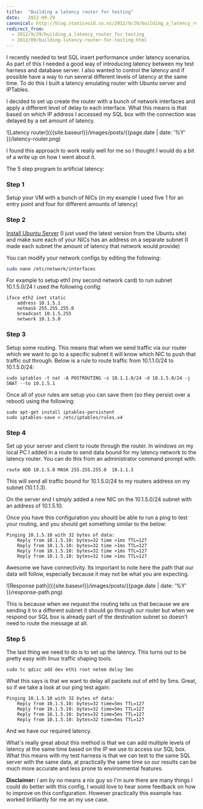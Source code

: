 ```yaml
---
title:  "Building a latency router for testing"
date:   2012-09-29
canonical: http://blog.staticvoid.co.nz/2012/9/29/building_a_latency_router_for_testing
redirect_from:
  - 2012/9/29/building_a_latency_router_for_testing
  - 2012/09/building-latency-router-for-testing.html
---
```

I recently needed to test SQL insert performance under latency scenarios. As part of this I needed a good way of introducing latency between my test harness and database server. I also wanted to control the latency and if possible have a way to run several different levels of latency at the same time. To do this I built a latency emulating router with Ubuntu server and IPTables.

I decided to set up create the router with a bunch of network interfaces and apply a different level of delay to each interface. What this means is that based on which IP address I accessed my SQL box with the connection was delayed by a set amount of latency.

![Latency router]({{site.baseurl}}/images/posts/{{page.date | date: '%Y' }}/latency-router.png)

I found this approach to work really well for me so I thought I would do a bit of a write up on how I went about it.

The 5 step program to artificial latency:

### Step 1

Setup your VM with a bunch of NICs (in my example I used five 1 for an entry point and four for different amounts of latency)

### Step 2

[Install Ubuntu Server](http://www.ubuntu.com/download/server) (I just used the latest version from the Ubuntu site) and make sure each of your NICs has an address on a separate subnet (I made each subnet the amount of latency that network would provide)

You can modify your network configs by editing the following:

``` bash
sudo nano /etc/network/interfaces
```

For example to setup eth1 (my second network card) to run subnet 10.1.5.0/24 I used the following config:

```
iface eth2 inet static
	address 10.1.5.1
	netmask 255.255.255.0
	broadcast 10.1.5.255
	network 10.1.5.0
```

### Step 3

Setup some routing. This means that when we send traffic via our router which we want to go to a specific subnet it will know which NIC to push that traffic out through. Below is a rule to route traffic from 10.1.1.0/24 to 10.1.5.0/24:

```
sudo iptables -t nat -A POSTROUTING -s 10.1.1.0/24 -d 10.1.5.0/24 -j SNAT --to 10.1.5.1
```

Once all of your rules are setup you can save them (so they persist over a reboot) using the following:

```
sudo apt-get install iptables-persistent
sudo iptables-save > /etc/iptables/rules.v4
```

### Step 4
Set up your server and client to route through the router. In windows on my local PC I added in a route to send data bound for my latency network to the latency router. You can do this from an administrator command prompt with:

```
route ADD 10.1.5.0 MASK 255.255.255.0  10.1.1.3
```

This will send all traffic bound for 10.1.5.0/24 to my routers address on my subnet (10.1.1.3).

On the server end I simply added a new NIC on the 10.1.5.0/24 subnet with an address of 10.1.5.10.

Once you have this configuration you should be able to run a ping to test your routing, and you should get something similar to the below:

``` text
Pinging 10.1.5.10 with 32 bytes of data:
	Reply from 10.1.5.10: bytes=32 time >1ms TTL=127
	Reply from 10.1.5.10: bytes=32 time >1ms TTL=127
	Reply from 10.1.5.10: bytes=32 time >1ms TTL=127
	Reply from 10.1.5.10: bytes=32 time >1ms TTL=127
```

Awesome we have connectivity. Its important to note here the path that our data will follow, especially because it may not be what you are expecting.

![Response path]({{site.baseurl}}/images/posts/{{page.date | date: '%Y' }}/response-path.png)

This is because when we request the routing tells us that because we are sending it to a different subnet it should go through our router but when we respond our SQL box is already part of the destination subnet so doesn't need to route the message at all.

### Step 5

The last thing we need to do is to set up the latency. This turns out to be pretty easy with linux traffic shaping tools.

``` text
sudo tc qdisc add dev eth1 root netem delay 5ms
```

What this says is that we want to delay all packets out of eth1 by 5ms. Great, so if we take a look at our ping test again:


``` text
Pinging 10.1.5.10 with 32 bytes of data:
	Reply from 10.1.5.10: bytes=32 time=5ms TTL=127
	Reply from 10.1.5.10: bytes=32 time=5ms TTL=127
	Reply from 10.1.5.10: bytes=32 time=5ms TTL=127
	Reply from 10.1.5.10: bytes=32 time=5ms TTL=127
```

And we have our required latency.

What's really great about this method is that we can add multiple levels of latency at the same time based on the IP we use to access our SQL box. What this means with my test harness is that we can test to the same SQL server with the same data, at practically the same time so our results can be much more accurate and less prone to environmental features.

**Disclaimer:** I am by no means a nix guy so I'm sure there are many things I could do better with this config, I would love to hear some feedback on how to improve on this configuration. However practically this example has worked brilliantly for me an my use case.
